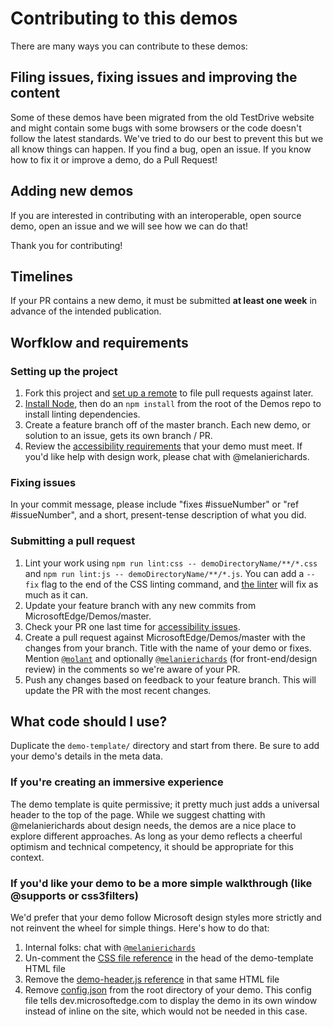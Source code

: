 # Contributing to this demos

There are many ways you can contribute to these demos:

## Filing issues, fixing issues and improving the content
Some of these demos have been migrated from the old TestDrive website and might contain some bugs with some browsers or the code doesn't follow the latest standards. We've tried to do our best to prevent this but we all know things can happen. If you find a bug, open an issue. If you know how to fix it or improve a demo, do a Pull Request!
  
## Adding new demos
If you are interested in contributing with an interoperable, open source demo, open an issue and we will see how we can do that!

Thank you for contributing!

## Timelines

If your PR contains a new demo, it must be submitted **at least one week** in advance of the intended publication.

## Worfklow and requirements

### Setting up the project

1. Fork this project and [set up a remote](https://help.github.com/articles/configuring-a-remote-for-a-fork/) to file pull requests
against later.
2. [Install Node](https://nodejs.org/en/), then do an `npm install` from the root of the Demos repo to install linting dependencies.
3. Create a feature branch off of the master branch. Each new demo, or solution to an issue, gets its own branch / PR.
4. Review the [accessibility requirements](.github/ACCESSIBILITY_REQS.md) that your demo must meet. If you'd like help with design work, please chat with @melanierichards.

### Fixing issues

In your commit message, please include "fixes #issueNumber" or "ref #issueNumber", and a short, present-tense description of what you did.

### Submitting a pull request

1. Lint your work using `npm run lint:css -- demoDirectoryName/**/*.css` and `npm run lint:js -- demoDirectoryName/**/*.js`. You can add a `--fix` flag to the end of the CSS linting command, and [the linter](https://stylelint.io/user-guide/cli/) will fix as much as it can.
2. Update your feature branch with any new commits from MicrosoftEdge/Demos/master.
3. Check your PR one last time for [accessibility issues](.github/ACCESSIBILITY_REQS.md).
4. Create a pull request against MicrosoftEdge/Demos/master with the changes from your branch. Title with the name of your demo or fixes. Mention [`@molant`](https://github.com/molant) and optionally [`@melanierichards`](https://github.com/melanierichards) (for front-end/design review) in the comments so we're aware of your PR.
5. Push any changes based on feedback to your feature branch. This will update the PR with the most recent changes.

## What code should I use?

Duplicate the `demo-template/` directory and start from there. Be sure to add your demo's details in the meta data.

### If you're creating an immersive experience

The demo template is quite permissive; it pretty much just adds a universal header to the top of the page. While we suggest chatting with @melanierichards about design needs, the demos are a nice place to explore different approaches. As long as your demo reflects a cheerful optimism and technical competency, it should be appropriate for this context.

### If you'd like your demo to be a more simple walkthrough (like @supports or css3filters)

We'd prefer that your demo follow Microsoft design styles more strictly and not reinvent the wheel for simple things. Here's how to do that:

1. Internal folks: chat with [`@melanierichards`](https://github.com/melanierichards)
2. Un-comment the [CSS file reference](demo-template/index.html#L11) in the head of the demo-template HTML file
3. Remove the [demo-header.js reference](demo-template/index.html#L20) in that same HTML file
4. Remove [config.json](demo-template/config.json) from the root directory of your demo. This config file tells dev.microsoftedge.com to display the demo in its own window instead of inline on the site, which would not be needed in this case.